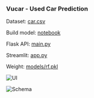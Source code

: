 ### Vucar - Used Car Prediction ###

Dataset: [car.csv](path/to/car.csv)

Build model: [notebook](path/to/notebook.ipynb)

Flask API: [main.py](path/to/main.py)

Streamlit: [app.py](path/to/app.py)

Weight: [models/rf.pkl](path/to/models/rf.pkl)


![UI]("img/ui.png")


![Schema]("img/dbschema.png")
